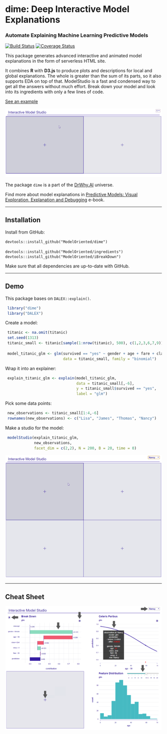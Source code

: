 # dime: Deep Interactive Model Explanations
### Automate Explaining Machine Learning Predictive Models

[![Build Status](https://travis-ci.org/ModelOriented/dime.svg?branch=master)](https://travis-ci.org/ModelOriented/dime)
[![Coverage Status](https://img.shields.io/codecov/c/github/ModelOriented/dime/master.svg)](https://codecov.io/github/ModelOriented/dime?branch=master)

This package generates advanced interactive and animated model explanations in the form
of serverless HTML site.

It combines **R** with **D3.js** to produce plots and descriptions
for local and global explanations. The whole is greater than the sum of its parts,
so it also supports EDA on top of that. ModelStudio is a fast and condensed way to get
all the answers without much effort. Break down your model and look into its ingredients
with only a few lines of code.  

[See an example](https://modeloriented.github.io/dime/demo.html)

![](images/gif1.gif)

The package `dime` is a part of the [DrWhy.AI](http://drwhy.ai) universe.

Find more about model explanations in [Predictive Models: Visual Exploration, Explanation and Debugging](https://pbiecek.github.io/PM_VEE/) e-book.

------------------------------------------------------

## Installation

Install from GitHub:

```
devtools::install_github("ModelOriented/dime")

devtools::install_github("ModelOriented/ingredients")
devtools::install_github("ModelOriented/iBreakDown")
```

Make sure that all dependencies are up-to-date with GitHub.

-------------------------------------------------------

## Demo

This package bases on `DALEX::explain()`.

```r
 library("dime")
 library("DALEX")
```

Create a model:

```r
 titanic <- na.omit(titanic)
 set.seed(1313)
 titanic_small <- titanic[sample(1:nrow(titanic), 500), c(1,2,3,6,7,9)]

 model_titanic_glm <- glm(survived == "yes" ~ gender + age + fare + class + sibsp,
                          data = titanic_small, family = "binomial")
```

Wrap it into an explainer:

```r
 explain_titanic_glm <- explain(model_titanic_glm,
                                data = titanic_small[,-6],
                                y = titanic_small$survived == "yes",
                                label = "glm")
```

Pick some data points:

```r
 new_observations <- titanic_small[1:4,-6]
 rownames(new_observations) <- c("Lisa", "James", "Thomas", "Nancy")
```

Make a studio for the model:

```r
 modelStudio(explain_titanic_glm,
             new_observations,
             facet_dim = c(2,2), N = 200, B = 20, time = 0)
```

![](images/gif2.gif)

------------------------------------------------------

## Cheat Sheet

![CheatSheet](images/basicCheatSheet.bmp)
